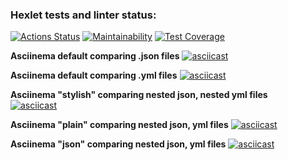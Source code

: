 ### Hexlet tests and linter status:
[![Actions Status](https://github.com/packman1783/java-project-71/actions/workflows/hexlet-check.yml/badge.svg)](https://github.com/packman1783/java-project-71/actions)
[![Maintainability](https://api.codeclimate.com/v1/badges/a74e4cd2fc529f000cf5/maintainability)](https://codeclimate.com/github/packman1783/java-project-71/maintainability)
[![Test Coverage](https://api.codeclimate.com/v1/badges/a74e4cd2fc529f000cf5/test_coverage)](https://codeclimate.com/github/packman1783/java-project-71/test_coverage)

**Asciinema default comparing .json files**
[![asciicast](https://asciinema.org/a/614631.svg)](https://asciinema.org/a/614631)

**Asciinema default comparing .yml files**
[![asciicast](https://asciinema.org/a/616643.svg)](https://asciinema.org/a/616643)

**Asciinema "stylish" comparing nested json, nested yml files**  
[![asciicast](https://asciinema.org/a/616996.svg)](https://asciinema.org/a/616996)

**Asciinema "plain" comparing nested json, yml files**
[![asciicast](https://asciinema.org/a/617098.svg)](https://asciinema.org/a/617098)

**Asciinema "json" comparing nested json, yml files**
[![asciicast](https://asciinema.org/a/617242.svg)](https://asciinema.org/a/617242)
